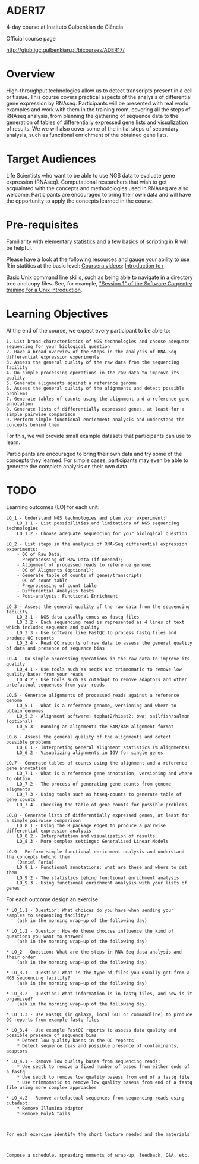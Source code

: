 # ADER17 #

4-day course at Instituto Gulbenkian de Ciência

Official course page

http://gtpb.igc.gulbenkian.pt/bicourses/ADER17/


# Overview

High-throughput technologies allow us to detect transcripts present in a cell or tissue. This course covers practical aspects of the analysis of differential gene expression by RNAseq. Participants will be presented with real world examples and work with them in the training room, covering all the steps of RNAseq analysis, from planning the gathering of sequence data to the generation of tables of differentially expressed gene lists and visualization of results. We we will also cover some of the initial steps of secondary analysis, such as functional enrichment of the obtained gene lists.


# Target Audiences

Life Scientists who want to be able to use NGS data to evaluate gene expression (RNAseq). Computational researchers that wish to get acquainted with the concepts and methodologies used in RNAseq are also welcome. Participants are encouraged to bring their own data and will have the opportunity to apply the concepts learned in the course. 


# Pre-requisites

Familiarity with elementary statistics and a few basics of scripting in R will be helpful.

Please have a look at the following resources and gauge your ability to use R in statitics at the basic level: [Coursera videos](http://blog.revolutionanalytics.com/2012/12/coursera-videos.html); [Introduction to r](http://bitesizebio.com/webinar/20600/beginners-introduction-to-r-statistical-software)

Basic Unix command line skills, such as being able to navigate in a directory tree and copy files. See, for example, ["Session 1" of the Software Carpentry training for a Unix introduction](http://bioinformatics-core-shared-training.github.io/shell-novice/). 


# Learning Objectives

At the end of the course, we expect every participant to be able to:

	1. List broad characteristics of NGS technologies and choose adequate sequencing for your biological question
	2. Have a broad overview of the steps in the analysis of RNA-Seq differential expression experiments
	3. Assess the general quality of the raw data from the sequencing facility
	4. Do simple processing operations in the raw data to improve its quality
	5. Generate alignments against a reference genome
	6. Assess the general quality of the alignments and detect possible problems
	7. Generate tables of counts using the alignment and a reference gene annotation
	8. Generate lists of differentially expressed genes, at least for a simple pairwise comparison
	9. Perform simple functional enrichment analysis and understand the concepts behind them

For this, we will provide small example datasets that participants can use to learn. 

Participants are encouraged to bring their own data and try some of the concepts they learned. For simple cases, participants may even be able to generate the complete analysis on their own data.


# TODO

Learning outcomes (LO) for each unit:

	LO_1 - Understand NGS technologies and plan your experiment:
		LO_1.1 - List possibilities and limitations of NGS sequencing technologies
		LO_1.2 - Choose adequate sequencing for your biological question

	LO_2 - List steps in the analysis of RNA-Seq differential expression experiments:
		- QC of Raw Data; 
		- Preprocessing of Raw Data (if needed); 
		- Alignment of processed reads to reference genome; 
		- QC of Aligments (optional); 
		- Generate table of counts of genes/transcripts
		- QC of count table
		- Preprocessing of count table
		- Differential Analysis tests
		- Post-analysis: Functional Enrichment

	LO_3 - Assess the general quality of the raw data from the sequencing facility
		LO_3.1 - NGS data usually comes as fastq files
		LO_3.2 - Each sequencing read is represented as 4 lines of text which includes sequence and quality
		LO_3.3 - Use software like FastQC to process fastq files and produce QC reports
		LO_3.4 - Read QC reports of raw data to assess the general quality of data and presence of sequence bias

	LO.4 - Do simple processing operations in the raw data to improve its quality
		LO_4.1 - Use tools such as seqtk and trimmomatic to remove low quality bases from your reads
		LO_4.2 - Use tools such as cutadapt to remove adaptors and other artefactual sequences from your reads

	LO.5 - Generate alignments of processed reads against a reference genome
		LO_5.1 - What is a reference genome, versioning and where to obtain genomes
		LO_5.2 - Alignment software: tophat2/hisat2; bwa; sailfish/salmon (optional)
		LO_5.3 - Running an alignment: the SAM/BAM alignment format
	
	LO.6 - Assess the general quality of the alignments and detect possible problems
		LO_6.1 - Interpreting General alignment statistics (% alignments)
		LO_6.2 - Visualizing alignments in IGV for single genes

	LO.7 - Generate tables of counts using the alignment and a reference gene annotation
		LO_7.1 - What is a reference gene annotation, versioning and where to obtain
		LO_7.2 - The process of generating gene counts from genome aligments
		LO_7.3 - Using tools such as htseq-counts to generate table of gene counts
		LO_7.4 - Checking the table of gene counts for possible problems

	LO.8 - Generate lists of differentially expressed genes, at least for a simple pairwise comparison
		LO_8.1 - Using the R package edgeR to produce a pairwise differential expression analysis
		LO_8.2 - Interpretation and visualization of results
		LO_8.3 - More complex settings: Generalized Linear Models

	LO.9 - Perform simple functional enrichment analysis and understand the concepts behind them
		(Daniel Faria)
		LO_9.1 - Functional annotations: what are these and where to get them
		LO_9.2 - The statistics behind functional enrichment analysis
		LO_9.3 - Using functional enrichment analysis with your lists of genes

For each outcome design an exercise 

	* LO_1.1 - Question: What choices do you have when sending your samples to sequencing facility?
		(ask in the morning wrap-up of the following day)

	* LO_1.2 - Question: How do these choices influence the kind of questions you want to answer?
		(ask in the morning wrap-up of the following day)

	* LO_2 - Question: What are the steps in RNA-Seq data analysis and their order
		(ask in the morning wrap-up of the following day)

	* LO_3.1 - Question: What is the type of files you usually get from a NGS sequencing facility?
		(ask in the morning wrap-up of the following day)

	* LO_3.2 - Question: What information is in fastq files, and how is it organized?
		(ask in the morning wrap-up of the following day)

	* LO_3.3 - Use FastQC (in galaxy, local GUI or commandline) to produce QC reports from example fastq files

	* LO_3.4 - Use example FastQC reports to assess data quality and possible presence of sequence bias
		* Detect low quality bases in the QC reports
		* Detect sequence bias and possible presence of contaminants, adaptors

	* LO_4.1 - Remove low quality bases from sequencing reads:
		* Use seqtk to remove a fixed number of bases from either ends of a fastq
		* Use seqtk to remove low quality basess from end of a fastq file
		* Use trimmomatic to remove low quality basess from end of a fastq file using more complex approaches

	* LO_4.2 - Remove artefactual sequences from sequencing reads using cutadapt:
		* Remove Illumina adaptor 
		* Remove PolyA tails



    For each exercise identify the short lecture needed and the materials



    Compose a schedule, spreading moments of wrap-up, feedback, Q&A, etc. 





